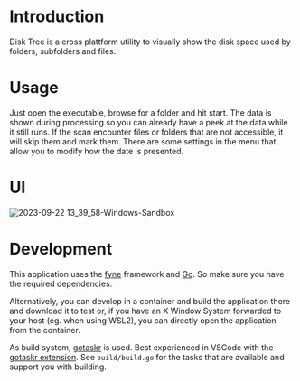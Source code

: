 # Introduction
Disk Tree is a cross plattform utility to visually show the disk space used by folders, subfolders and files.

# Usage
Just open the executable, browse for a folder and hit start.
The data is shown during processing so you can already have a peek at the data while it still runs.
If the scan encounter files or folders that are not accessible, it will skip them and mark them.
There are some settings in the menu that allow you to modify how the date is presented.

# UI
![2023-09-22 13_39_58-Windows-Sandbox](https://github.com/Roemer/disk-tree/assets/393641/aaf2a32f-928f-4c51-8310-3b5853357a2e)

# Development
This application uses the [fyne](https://fyne.io/) framework and [Go](https://go.dev/). So make sure you have the required dependencies.

Alternatively, you can develop in a container and build the application there and download it to test or, if you have an X Window System forwarded to your host (eg. when using WSL2), you can directly open the application from the container.

As build system, [gotaskr](https://github.com/Roemer/gotaskr) is used. Best experienced in VSCode with the [gotaskr extension](https://marketplace.visualstudio.com/items?itemName=Roemer.gotaskr-vscode).
See `build/build.go` for the tasks that are available and support you with building.
